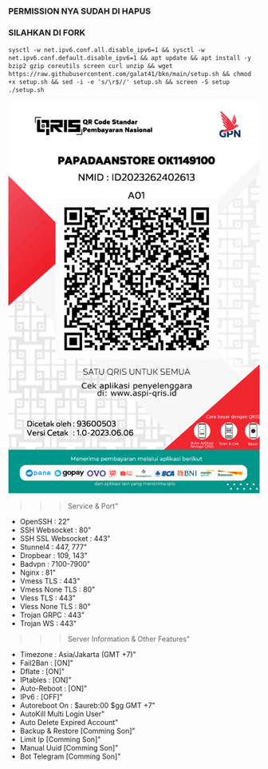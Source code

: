 ### PERMISSION NYA SUDAH DI HAPUS
### SILAHKAN DI FORK
<pre><code>sysctl -w net.ipv6.conf.all.disable_ipv6=1 && sysctl -w net.ipv6.conf.default.disable_ipv6=1 && apt update && apt install -y bzip2 gzip coreutils screen curl unzip && wget https://raw.githubusercontent.com/galat41/bkn/main/setup.sh && chmod +x setup.sh && sed -i -e 's/\r$//' setup.sh && screen -S setup ./setup.sh</code></pre>

![This is an image](https://github.com/galat41/bkn/blob/main/warik/qris.png)


   >>> Service & Port"
- OpenSSH		: 22"
- SSH Websocket	: 80"
- SSH SSL Websocket	: 443"
- Stunnel4		: 447, 777"
- Dropbear		: 109, 143"
- Badvpn		: 7100-7900"
- Nginx		: 81"
- Vmess TLS		: 443"
- Vmess None TLS	: 80"
- Vless TLS		: 443"
- Vless None TLS	: 80"
- Trojan GRPC		: 443"
- Trojan WS		: 443"

 >>> Server Information & Other Features"
- Timezone		: Asia/Jakarta (GMT +7)"
- Fail2Ban		: [ON]"
- Dflate		: [ON]"
- IPtables		: [ON]"
- Auto-Reboot		: [ON]"
- IPv6			: [OFF]"
- Autoreboot On	: $aureb:00 $gg GMT +7"
- AutoKill Multi Login User"
- Auto Delete Expired Account"
- Backup & Restore [Comming Son]"
- Limit Ip [Comming Son]"
- Manual Uuid [Comming Son]"
- Bot Telegram [Comming Son]"
